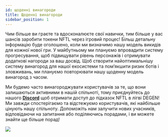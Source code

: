 ```yaml
---
id: щоденні винагороди
title: Щоденні винагороди
sidebar_position: 1
---
```


Чим більше ви граєте та вдосконалюєте свої навички, тим більше у вас шансів заробити токени NFTL через ігровий процес! Більш детальну інформацію буде оголошено, коли ми визначимо нашу модель викидів для кожної нової гри. У майбутньому ми плануємо впровадити систему прогресування, щоб підвищувати рівень персонажів і отримувати додаткові нагороди за ваш досвід. Щоб створити найоптимальнішу систему винагород для нашої екосистеми та пом’якшити ризик ботів і зловживань, ми плануємо повторювати нашу щоденну модель винагород з часом.

Ми будемо часто винагороджувати користувачів за те, що вони залишаються активними в нашій спільноті, тому приєднуйтесь до нашого **[Discord](https://discord.gg/niftyleague)** щоб отримати доступ до підказок NFTL в лігві DEGEN! Ми завжди спостерігаємо та відстежуємо користувачів, які найбільше цінують нашу спільноту. Допоможіть нам залучити нових учасників, відповідаючи на запитання або поділяючись порадами, і ви можете знайти ще більше порад!

![](/img/twitch-stream.png)
